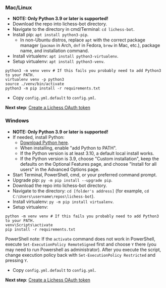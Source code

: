 ### Mac/Linux
- **NOTE: Only Python 3.9 or later is supported!**
- Download the repo into lichess-bot directory.
- Navigate to the directory in cmd/Terminal: `cd lichess-bot`.
- Install pip: `apt install python3-pip`.
  - In non-Ubuntu distros, replace `apt` with the correct package manager (`pacman` in Arch, `dnf` in Fedora, `brew` in Mac, etc.), package name, and installation command.
- Install virtualenv: `apt install python3-virtualenv`.
- Setup virtualenv: `apt install python3-venv`.
```
python3 -m venv venv # If this fails you probably need to add Python3 to your PATH.
virtualenv venv -p python3
source ./venv/bin/activate
python3 -m pip install -r requirements.txt
```
- Copy `config.yml.default` to `config.yml`.

**Next step**: [Create a Lichess OAuth token](https://github.com/lichess-bot-devs/lichess-bot/wiki/How-to-create-a-Lichess-OAuth-token)

### Windows
- **NOTE: Only Python 3.9 or later is supported!**
- If needed, install Python:
  - [Download Python here](https://www.python.org/downloads/).
  - When installing, enable "add Python to PATH".
  - If the Python version is at least 3.10, a default local install works.
  - If the Python version is 3.9, choose "Custom installation", keep the defaults on the Optional Features page, and choose "Install for all users" in the Advanced Options page.
- Start Terminal, PowerShell, cmd, or your preferred command prompt.
- Upgrade pip: `py -m pip install --upgrade pip`.
- Download the repo into lichess-bot directory.
- Navigate to the directory: `cd [folder's address]` (for example, `cd C:\Users\username\repos\lichess-bot`).
- Install virtualenv: `py -m pip install virtualenv`.
- Setup virtualenv:
```
python -m venv venv # If this fails you probably need to add Python3 to your PATH.
venv\Scripts\activate
pip install -r requirements.txt
```
PowerShell note: If the `activate` command does not work in PowerShell, execute `Set-ExecutionPolicy RemoteSigned` first and choose `Y` there (you may need to run Powershell as administrator). After you execute the script, change execution policy back with `Set-ExecutionPolicy Restricted` and pressing `Y`.
- Copy `config.yml.default` to `config.yml`.

**Next step**: [Create a Lichess OAuth token](https://github.com/lichess-bot-devs/lichess-bot/wiki/How-to-create-a-Lichess-OAuth-token)